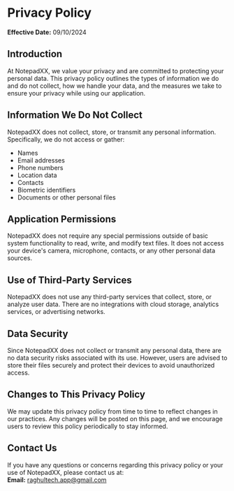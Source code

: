 
# Privacy Policy

**Effective Date:** 09/10/2024

## Introduction
At NotepadXX, we value your privacy and are committed to protecting your personal data. This privacy policy outlines the types of information we do and do not collect, how we handle your data, and the measures we take to ensure your privacy while using our application.

## Information We Do Not Collect
NotepadXX does not collect, store, or transmit any personal information. Specifically, we do not access or gather:

- Names
- Email addresses
- Phone numbers
- Location data
- Contacts
- Biometric identifiers
- Documents or other personal files

## Application Permissions
NotepadXX does not require any special permissions outside of basic system functionality to read, write, and modify text files. It does not access your device's camera, microphone, contacts, or any other personal data sources.

## Use of Third-Party Services
NotepadXX does not use any third-party services that collect, store, or analyze user data. There are no integrations with cloud storage, analytics services, or advertising networks.

## Data Security
Since NotepadXX does not collect or transmit any personal data, there are no data security risks associated with its use. However, users are advised to store their files securely and protect their devices to avoid unauthorized access.

## Changes to This Privacy Policy
We may update this privacy policy from time to time to reflect changes in our practices. Any changes will be posted on this page, and we encourage users to review this policy periodically to stay informed.

## Contact Us
If you have any questions or concerns regarding this privacy policy or your use of NotepadXX, please contact us at:  
**Email:** [raghultech.app@gmail.com](raghultech.app@gmail.com)
